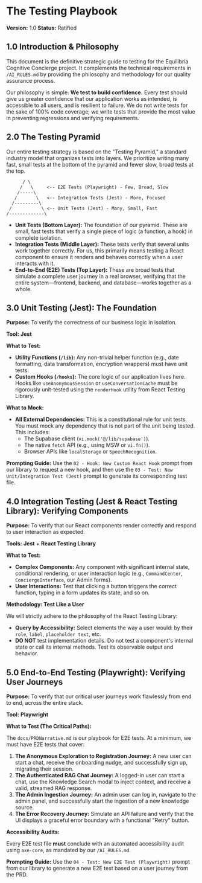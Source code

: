 # The Testing Playbook

**Version:** 1.0
**Status:** Ratified

## 1.0 Introduction & Philosophy

This document is the definitive strategic guide to testing for the Equilibria Cognitive Concierge project. It complements the technical requirements in `/AI_RULES.md` by providing the philosophy and methodology for our quality assurance process.

Our philosophy is simple: **We test to build confidence.** Every test should give us greater confidence that our application works as intended, is accessible to all users, and is resilient to failure. We do not write tests for the sake of 100% code coverage; we write tests that provide the most value in preventing regressions and verifying requirements.

## 2.0 The Testing Pyramid

Our entire testing strategy is based on the "Testing Pyramid," a standard industry model that organizes tests into layers. We prioritize writing many fast, small tests at the bottom of the pyramid and fewer slow, broad tests at the top.

```
      / \
     /   \     <-- E2E Tests (Playwright) - Few, Broad, Slow
    /-----\
   /       \   <-- Integration Tests (Jest) - More, Focused  
  /---------\
 /           \ <-- Unit Tests (Jest) - Many, Small, Fast  
/-------------\
```

-   **Unit Tests (Bottom Layer):** The foundation of our pyramid. These are small, fast tests that verify a single piece of logic (a function, a hook) in complete isolation.
-   **Integration Tests (Middle Layer):** These tests verify that several units work together correctly. For us, this primarily means testing a React component to ensure it renders and behaves correctly when a user interacts with it.
-   **End-to-End (E2E) Tests (Top Layer):** These are broad tests that simulate a complete user journey in a real browser, verifying that the entire system—frontend, backend, and database—works together as a whole.

## 3.0 Unit Testing (Jest): The Foundation

**Purpose:** To verify the correctness of our business logic in isolation.

**Tool:** **Jest**

**What to Test:**

*   **Utility Functions (`/lib`):** Any non-trivial helper function (e.g., date formatting, data transformation, encryption wrappers) must have unit tests.
*   **Custom Hooks (`/hooks`):** The core logic of our application lives here. Hooks like `useAnonymousSession` or `useConversationCache` must be rigorously unit-tested using the `renderHook` utility from React Testing Library.

**What to Mock:**

*   **All External Dependencies:** This is a constitutional rule for unit tests. You must mock any dependency that is not part of the unit being tested. This includes:
    *   The Supabase client (`vi.mock('@/lib/supabase')`).
    *   The native `fetch` API (e.g., using MSW or `vi.fn()`).
    *   Browser APIs like `localStorage` or `SpeechRecognition`.

**Prompting Guide:** Use the `02 - Hook: New Custom React Hook` prompt from our library to request a new hook, and then use the `03 - Test: New Unit/Integration Test (Jest)` prompt to generate its corresponding test file.

## 4.0 Integration Testing (Jest & React Testing Library): Verifying Components

**Purpose:** To verify that our React components render correctly and respond to user interaction as expected.

**Tools:** **Jest** + **React Testing Library**

**What to Test:**

*   **Complex Components:** Any component with significant internal state, conditional rendering, or user interaction logic (e.g., `CommandCenter`, `ConciergeInterface`, our Admin forms).
*   **User Interactions:** Test that clicking a button triggers the correct function, typing in a form updates its state, and so on.

**Methodology: Test Like a User**

We will strictly adhere to the philosophy of the React Testing Library:

*   **Query by Accessibility:** Select elements the way a user would: by their `role`, `label`, `placeholder text`, etc.
*   **DO NOT** test implementation details. Do not test a component's internal state or call its internal methods. Test its observable output and behavior.

## 5.0 End-to-End Testing (Playwright): Verifying User Journeys

**Purpose:** To verify that our critical user journeys work flawlessly from end to end, across the entire stack.

**Tool:** **Playwright**

**What to Test (The Critical Paths):**

The `docs/PRDNarrative.md` is our playbook for E2E tests. At a minimum, we must have E2E tests that cover:

1.  **The Anonymous Exploration to Registration Journey:** A new user can start a chat, receive the onboarding nudge, and successfully sign up, migrating their session.
2.  **The Authenticated RAG Chat Journey:** A logged-in user can start a chat, use the Knowledge Search modal to inject context, and receive a valid, streamed RAG response.
3.  **The Admin Ingestion Journey:** An admin user can log in, navigate to the admin panel, and successfully start the ingestion of a new knowledge source.
4.  **The Error Recovery Journey:** Simulate an API failure and verify that the UI displays a graceful error boundary with a functional "Retry" button.

**Accessibility Audits:**

Every E2E test file **must** conclude with an automated accessibility audit using `axe-core`, as mandated by our `/AI_RULES.md`.

**Prompting Guide:** Use the `04 - Test: New E2E Test (Playwright)` prompt from our library to generate a new E2E test based on a user journey from the PRD.